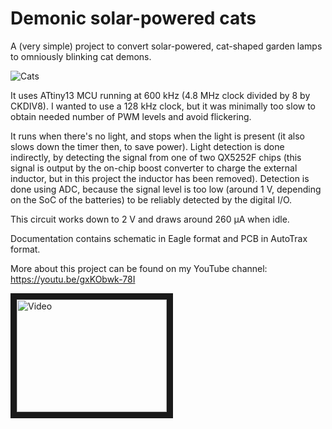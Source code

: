 # Demonic solar-powered cats

A (very simple) project to convert solar-powered, cat-shaped garden lamps to omniously blinking cat demons.

![Cats](doc/supernova.png)

It uses ATtiny13 MCU running at 600 kHz (4.8 MHz clock divided by 8 by CKDIV8). I wanted to use a 128 kHz clock, but it was minimally too slow to obtain needed number of PWM levels and avoid flickering.

It runs when there's no light, and stops when the light is present (it also slows down the timer then, to save power). Light detection is done indirectly, by detecting the signal from one of two QX5252F chips (this signal is output by the on-chip boost converter to charge the external inductor, but in this project the inductor has been removed). Detection is done using ADC, because the signal level is too low (around 1 V, depending on the SoC of the batteries) to be reliably detected by the digital I/O.

This circuit works down to 2 V and draws around 260 µA when idle.

Documentation contains schematic in Eagle format and PCB in AutoTrax format.

More about this project can be found on my YouTube channel: https://youtu.be/gxKObwk-78I

<a href="http://www.youtube.com/watch?feature=player_embedded&v=gxKObwk-78I" target="_blank"><img src="http://img.youtube.com/vi/gxKObwk-78I/0.jpg" alt="Video" width="240" height="180" border="10" /></a>
